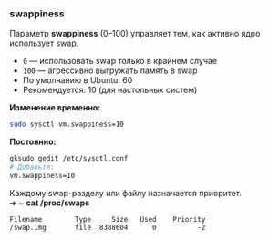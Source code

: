 ### swappiness
Параметр **swappiness** (0–100) управляет тем, как активно ядро использует swap.
- `0` — использовать swap только в крайнем случае
- `100` — агрессивно выгружать память в swap
- По умолчанию в Ubuntu: 60
- Рекомендуется: 10 (для настольных систем)

**Изменение временно:**
```bash
sudo sysctl vm.swappiness=10
```

**Постоянно:**
```bash
gksudo gedit /etc/sysctl.conf 
# Добавьте:
vm.swappiness=10
```

Каждому swap-разделу или файлу назначается приоритет.  
➜  ~  **cat /proc/swaps**
```
Filename        Type     Size   Used    Priority
/swap.img       file  8388604      0          -2
```
